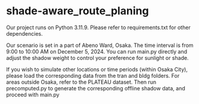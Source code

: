 # shade-aware_route_planing
Our project runs on Python 3.11.9. Please refer to requirements.txt for other dependencies.

Our scenario is set in a part of Abeno Ward, Osaka.
The time interval is from 9:00 to 10:00 AM on December 5, 2024.
You can run main.py directly and adjust the shadow weight to control your preference for sunlight or shade.

If you wish to simulate other locations or time periods (within Osaka City), please load the corresponding data from the tran and bldg folders.
For areas outside Osaka, refer to the PLATEAU dataset.
Then run precomputed.py to generate the corresponding offline shadow data, and proceed with main.py




